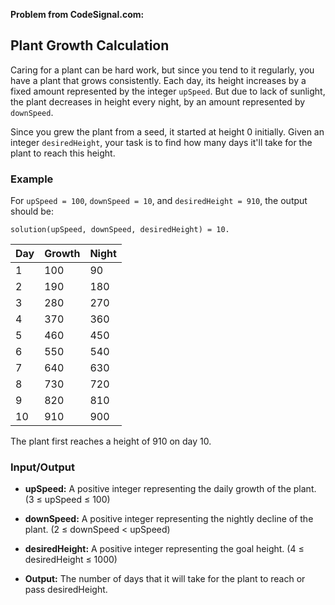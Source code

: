 **Problem from CodeSignal.com:**
## Plant Growth Calculation

Caring for a plant can be hard work, but since you tend to it regularly, you have a plant that grows consistently. Each day, its height increases by a fixed amount represented by the integer `upSpeed`. But due to lack of sunlight, the plant decreases in height every night, by an amount represented by `downSpeed`.

Since you grew the plant from a seed, it started at height 0 initially. Given an integer `desiredHeight`, your task is to find how many days it'll take for the plant to reach this height.

### Example

For `upSpeed = 100`, `downSpeed = 10`, and `desiredHeight = 910`, the output should be:

```
solution(upSpeed, downSpeed, desiredHeight) = 10.
```

| Day | Growth | Night |
| --- | ------ | ----- |
| 1   | 100    | 90    |
| 2   | 190    | 180   |
| 3   | 280    | 270   |
| 4   | 370    | 360   |
| 5   | 460    | 450   |
| 6   | 550    | 540   |
| 7   | 640    | 630   |
| 8   | 730    | 720   |
| 9   | 820    | 810   |
| 10  | 910    | 900   |

The plant first reaches a height of 910 on day 10.

### Input/Output

- **upSpeed:** A positive integer representing the daily growth of the plant. (3 ≤ upSpeed ≤ 100)

- **downSpeed:** A positive integer representing the nightly decline of the plant. (2 ≤ downSpeed < upSpeed)

- **desiredHeight:** A positive integer representing the goal height. (4 ≤ desiredHeight ≤ 1000)

- **Output:** The number of days that it will take for the plant to reach or pass desiredHeight.

